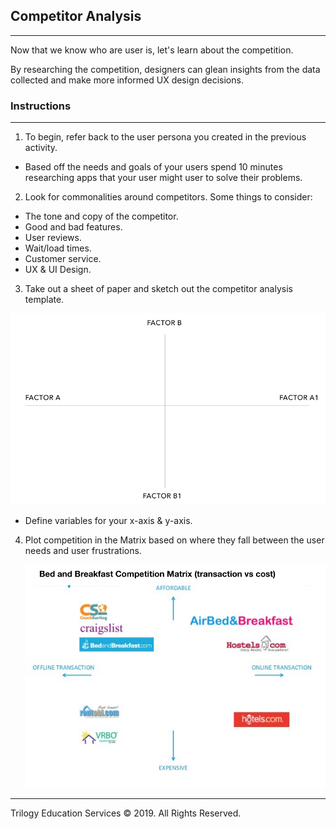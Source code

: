 ## Competitor Analysis
---

Now that we know who are user is, let's learn about the competition.

By researching the competition, designers can glean insights from the data collected and make more informed UX design decisions.

### Instructions

---

1. To begin, refer back to the user persona you created in the previous activity.

- Based off the needs and goals of your users spend 10 minutes researching apps that your user might user to solve their problems.

2. Look for commonalities around competitors. Some things to consider:

- The tone and copy of the competitor.
- Good and bad features.
- User reviews.
- Wait/load times.
- Customer service.
- UX & UI Design.

3. Take out a sheet of paper and sketch out the competitor analysis template.

![Competitor Analysis Template](Images/02_Competitor-Analysis-Template.png)

- Define variables for your x-axis & y-axis.

4. Plot competition in the Matrix based on where they fall between the user needs and user frustrations.

    ![Competitor Analysis Example](Images/01_Competitor-Analysis-Example.png)
    
---

Trilogy Education Services © 2019. All Rights Reserved.
